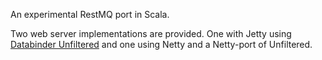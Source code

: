 
An experimental RestMQ port in Scala.

Two web server implementations are provided. One with Jetty using [Databinder Unfiltered](http://github.com/n8han/Unfiltered)
and one using Netty and a Netty-port of Unfiltered.